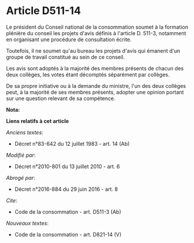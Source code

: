 # Article D511-14

Le président du Conseil national de la consommation soumet à la formation plénière du conseil les projets d'avis définis à
l'article D. 511-3, notamment en organisant une procédure de consultation écrite. 

Toutefois, il ne soumet qu'au bureau les projets d'avis qui émanent d'un groupe de travail constitué au sein de ce conseil. 

Les avis sont adoptés à la majorité des membres présents de chacun des deux collèges, les votes étant décomptés séparément
par collèges. 

De sa propre initiative ou à la demande du ministre, l'un des deux collèges peut, à la majorité de ses membres présents,
adopter une opinion portant sur une question relevant de sa compétence.

**Nota:**



**Liens relatifs à cet article**

_Anciens textes_:

  - Décret n°83-642 du 12 juillet 1983 - art. 14 (Ab)

_Modifié par_:

  - Décret n°2010-801 du 13 juillet 2010 - art. 6

_Abrogé par_:

  - Décret n°2016-884 du 29 juin 2016 - art. 8

_Cite_:

  - Code de la consommation - art. D511-3 (Ab)

_Nouveaux textes_:

  - Code de la consommation - art. D821-14 (V)
